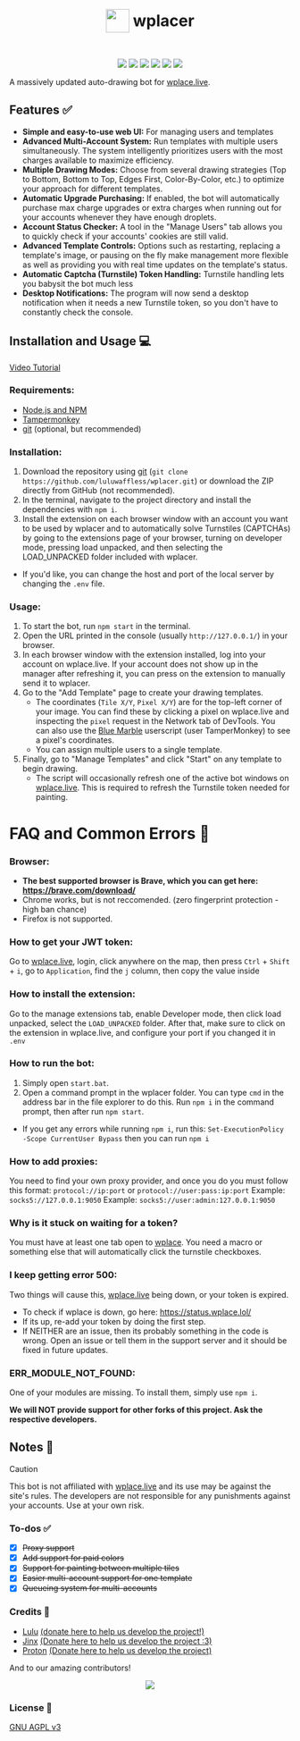 <h1 align="center"><p style="display: inline-flex; align-items: center; gap: 0.25em"><img style="width: 1.5em; height: 1.5em;" src="public/icons/favicon.png">wplacer</p></h1>

<p align="center"><img src="https://img.shields.io/github/package-json/v/wplacer/wplacer">
<a href="LICENSE"><img src="https://img.shields.io/github/license/wplacer/wplacer"></a>
<a href="https://discord.gg/wplacerbot"><img src="https://img.shields.io/badge/Support-gray?style=flat&logo=Discord&logoColor=white&logoSize=auto&labelColor=5562ea"></a>
<a href="LEIAME.md"><img src="https://img.shields.io/badge/tradução-português_(brasil)-green"></a>
<a href="LISEZMOI.md"><img src="https://img.shields.io/badge/traduction-français-blue"></a>
<a href="README_zh-cn.md"><img src="https://img.shields.io/badge/翻译-简体中文-red"></a></p>

A massively updated auto-drawing bot for [wplace.live](https://wplace.live/).

## Features ✅

-   **Simple and easy-to-use web UI:** For managing users and templates
-   **Advanced Multi-Account System:** Run templates with multiple users simultaneously. The system intelligently prioritizes users with the most charges available to maximize efficiency.
-   **Multiple Drawing Modes:** Choose from several drawing strategies (Top to Bottom, Bottom to Top, Edges First, Color-By-Color, etc.) to optimize your approach for different templates.
-   **Automatic Upgrade Purchasing:** If enabled, the bot will automatically purchase max charge upgrades or extra charges when running out for your accounts whenever they have enough droplets.
-   **Account Status Checker:** A tool in the "Manage Users" tab allows you to quickly check if your accounts' cookies are still valid.
-   **Advanced Template Controls:** Options such as restarting, replacing a template's image, or pausing on the fly make management more flexible as well as providing you with real time updates on the template's status.
-   **Automatic Captcha (Turnstile) Token Handling:** Turnstile handling lets you babysit the bot much less
-   **Desktop Notifications:** The program will now send a desktop notification when it needs a new Turnstile token, so you don't have to constantly check the console.

## Installation and Usage 💻

[Video Tutorial](https://www.youtube.com/watch?v=YR978U84LSY)

### Requirements:
- [Node.js and NPM](https://nodejs.org/en/download)
- [Tampermonkey](https://www.tampermonkey.net/)
- [git](https://git-scm.com/downloads) (optional, but recommended)
### Installation:
1. Download the repository using [git](https://git-scm.com/downloads) (`git clone https://github.com/luluwaffless/wplacer.git`) or download the ZIP directly from GitHub (not recommended).
1. In the terminal, navigate to the project directory and install the dependencies with `npm i`.
1. Install the extension on each browser window with an account you want to be used by wplacer and to automatically solve Turnstiles (CAPTCHAs) by going to the extensions page of your browser, turning on developer mode, pressing load unpacked, and then selecting the LOAD_UNPACKED folder included with wplacer.
- If you'd like, you can change the host and port of the local server by changing the `.env` file.
### Usage:
1. To start the bot, run `npm start` in the terminal.
1. Open the URL printed in the console (usually `http://127.0.0.1/`) in your browser.
1. In each browser window with the extension installed, log into your account on wplace.live. If your account does not show up in the manager after refreshing it, you can press on the extension to manually send it to wplacer.
1. Go to the "Add Template" page to create your drawing templates.
   - The coordinates (`Tile X/Y`, `Pixel X/Y`) are for the top-left corner of your image. You can find these by clicking a pixel on wplace.live and inspecting the `pixel` request in the Network tab of DevTools. You can also use the [Blue Marble](https://github.com/SwingTheVine/Wplace-BlueMarble) userscript (user TamperMonkey) to see a pixel's coordinates.
   - You can assign multiple users to a single template.
1. Finally, go to "Manage Templates" and click "Start" on any template to begin drawing.
   - The script will occasionally refresh one of the active bot windows on [wplace.live](https://wplace.live/). This is required to refresh the Turnstile token needed for painting.

# FAQ and Common Errors 🤔
### Browser:
- **The best supported browser is Brave, which you can get here: <https://brave.com/download/>**
- Chrome works, but is not reccomended. (zero fingerprint protection - high ban chance)
- Firefox is not supported.
  
### How to get your JWT token:
Go to [wplace.live](<https://wplace.live>), login, click anywhere on the map, then press `Ctrl` + `Shift` + `i`, go to `Application`, find the `j` column, then copy the value inside

### How to install the extension:
Go to the manage extensions tab, enable Developer mode, then click load unpacked, select the `LOAD_UNPACKED` folder.
After that, make sure to click on the extension in wplace.live, and configure your port if you changed it in `.env`

### How to run the bot:
1. Simply open `start.bat`.
2. Open a command prompt in the wplacer folder. You can type `cmd` in the address bar in the file explorer to do this. Run `npm i` in the command prompt, then after run `npm start`.
  - If you get any errors while running `npm i`, run this: `Set-ExecutionPolicy -Scope CurrentUser Bypass` then you can run `npm i`

### How to add proxies:
You need to find your own proxy provider, and once you do you must follow this format: `protocol://ip:port` or `protocol://user:pass:ip:port`
Example: `socks5://127.0.0.1:9050`
Example: `socks5://user:admin:127.0.0.1:9050`

### Why is it stuck on waiting for a token?
You must have at least one tab open to [wplace](<https://wplace.live>). You need a macro or something else that will automatically click the turnstile checkboxes.

### I keep getting error 500:
Two things will cause this, [wplace.live](<https://wplace.live>) being down, or your token is expired.
- To check if wplace is down, go here: <https://status.wplace.lol/>
- If its up, re-add your token by doing the first step.
- If NEITHER are an issue, then its probably something in the code is wrong. Open an issue or tell them in the support server and it should be fixed in future updates.

### ERR_MODULE_NOT_FOUND:
One of your modules are missing. To install them, simply use `npm i`.

**We will NOT provide support for other forks of this project. Ask the respective developers.**

## Notes 📝

> [!CAUTION]
> This bot is not affiliated with [wplace.live](https://wplace.live/) and its use may be against the site's rules. The developers are not responsible for any punishments against your accounts. Use at your own risk.

### To-dos ✅
- [x] ~~Proxy support~~
- [x] ~~Add support for paid colors~~
- [x] ~~Support for painting between multiple tiles~~
- [x] ~~Easier multi-account support for one template~~
- [x] ~~Queueing system for multi-accounts~~

### Credits 🙏

-   [Lulu](https://github.com/luluwaffless) [(donate here to help us develop the project!)](https://ko-fi.com/luluwaffless)
-   [Jinx](https://github.com/JinxTheCatto) [(Donate here to help us develop the project :3)](https://ko-fi.com/jinxthecat)
-   [Proton](https://github.com/ProtonDev-sys) [(Donate here to help us develop the project)](https://example.com/no-link-yet-lol)

And to our amazing contributors!
<p align="center"><img src="https://contrib.rocks/image?repo=wplacer/wplacer"></p>

### License 📜

[GNU AGPL v3](LICENSE)
